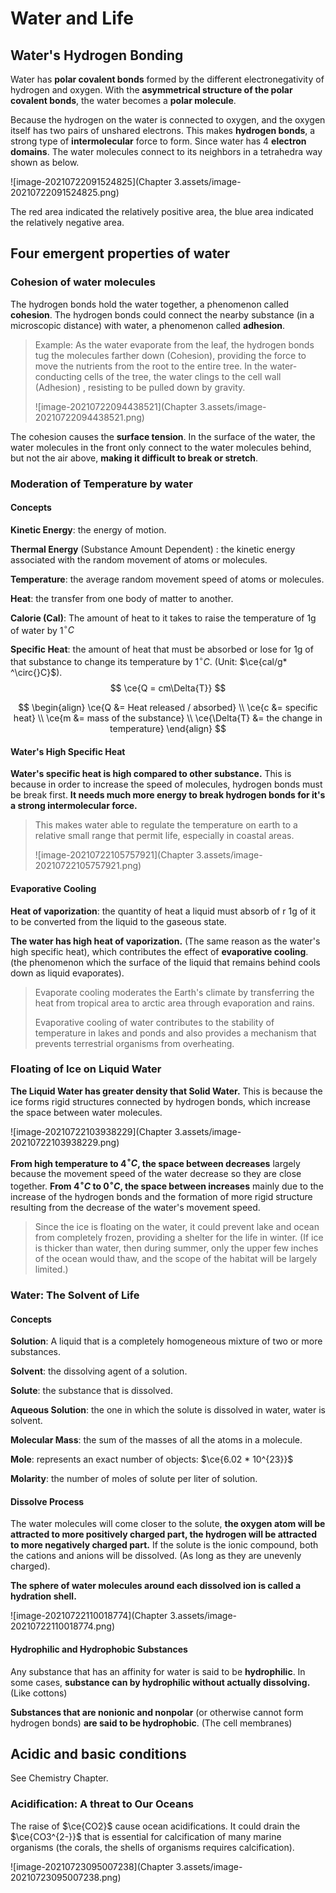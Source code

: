 # 	Water and Life

## Water's Hydrogen Bonding

Water has **polar covalent bonds** formed by the different electronegativity of hydrogen and oxygen. With the **asymmetrical structure of the polar covalent bonds**, the water becomes a **polar molecule**. 

Because the hydrogen on the water is connected to oxygen, and the oxygen itself has two pairs of unshared electrons. This makes **hydrogen bonds**, a strong type of **intermolecular** force to form. Since water has 4 **electron domains**. The water molecules connect to its neighbors in a tetrahedra way shown as below.

![image-20210722091524825](Chapter 3.assets/image-20210722091524825.png)

The red area indicated the relatively positive area, the blue area indicated the relatively negative area. 

## Four emergent properties of water

### Cohesion of water molecules

The hydrogen bonds hold the water together, a phenomenon called **cohesion**. The hydrogen bonds could connect the nearby substance (in a microscopic distance) with water, a phenomenon called **adhesion**. 

>Example: As the water evaporate from the leaf, the hydrogen bonds tug the molecules farther down (Cohesion), providing the force to move the nutrients from the root to the entire tree. In the water-conducting cells of the tree, the water clings to the cell wall (Adhesion) , resisting to be pulled down by gravity.
>
>![image-20210722094438521](Chapter 3.assets/image-20210722094438521.png)

The cohesion causes the **surface tension**. In the surface of the water, the water molecules in the front only connect to the water molecules behind, but not the air above, **making it difficult to break or stretch**.

### Moderation of Temperature by water

#### Concepts

**Kinetic Energy**: the energy of motion.

**Thermal Energy** (Substance Amount Dependent) : the kinetic energy associated with the random movement of atoms or molecules.

**Temperature**: the average random movement speed of atoms or molecules.

**Heat**: the transfer from one body of matter to another.

**Calorie (Cal)**: The amount of heat to it takes to raise the temperature of 1g of water by 1$^\circ{C}$​

**Specific Heat**: the amount of heat that must be absorbed or lose for 1g of that substance to change its temperature by 1$^\circ{C}$​. (Unit: $\ce{cal/g* ^\circ{}C}$​​). 
$$
\ce{Q = cm\Delta{T}}
$$

$$
\begin{align}
\ce{Q &= Heat released / absorbed} \\
\ce{c &= specific heat} \\
\ce{m &= mass of the substance} \\
\ce{\Delta{T} &= the change in temperature}
\end{align}
$$

#### Water's High Specific Heat

**Water's specific heat is high compared to other substance.** This is because in order to increase the speed of molecules, hydrogen bonds must be break first. **It needs much more energy to break hydrogen bonds for it's a strong intermolecular force.**

>This makes water able to regulate the temperature on earth to a relative small range that permit life, especially in coastal areas.
>
>![image-20210722105757921](Chapter 3.assets/image-20210722105757921.png)

#### Evaporative Cooling

**Heat of vaporization**: the quantity of heat a liquid must absorb of r 1g of it to be converted from the liquid to the gaseous state.

**The water has high heat of vaporization.** (The same reason as the water's high specific heat), which contributes the effect of **evaporative cooling**. (the phenomenon which the surface of the liquid that remains behind cools down as liquid evaporates).

>Evaporate cooling moderates the Earth's climate by transferring the heat from tropical area to arctic area through evaporation and rains.
>
>Evaporative cooling of water contributes to the stability of temperature in lakes and ponds and also provides a mechanism that prevents terrestrial organisms from overheating.

### Floating of Ice on Liquid Water

**The Liquid Water has greater density that Solid Water.** This is because the ice forms rigid structures connected by hydrogen bonds, which increase the space between water molecules. 

![image-20210722103938229](Chapter 3.assets/image-20210722103938229.png)

**From high temperature to 4$^\circ{C}$, the space between decreases** largely because the movement speed of the water decrease so they are close together. **From 4$^\circ{C}$ to 0$^\circ{C}$​, the space between increases** mainly due to the increase of the hydrogen bonds and the formation of more rigid structure resulting from the decrease of the water's movement speed.

>Since the ice is floating on the water, it could prevent lake and ocean from completely frozen, providing a shelter for the life in winter. (If ice is thicker than water, then during summer, only the upper few inches of the ocean would thaw, and the scope of the habitat will be largely limited.)

### Water: The Solvent of Life

#### Concepts

**Solution**: A liquid that is a completely homogeneous mixture of two or more substances.

**Solvent**: the dissolving agent of a solution.

**Solute**: the substance that is dissolved.

**Aqueous Solution**: the one in which the solute is dissolved in water, water is solvent.

**Molecular Mass**: the sum of the masses of all the atoms in a molecule.

**Mole**: represents an exact number of objects: $\ce{6.02 * 10^{23}}$​

**Molarity**: the number of moles of solute per liter of solution.

#### Dissolve Process

The water molecules will come closer to the solute, **the oxygen atom will be attracted to more positively charged part, the hydrogen will be attracted to more negatively charged part.** If the solute is the ionic compound, both the cations and anions will be dissolved. (As long as they are unevenly charged).

**The sphere of water molecules around each dissolved ion is called a hydration shell.**

![image-20210722110018774](Chapter 3.assets/image-20210722110018774.png)

#### Hydrophilic and Hydrophobic Substances

Any substance that has an affinity for water is said to be **hydrophilic**. In some cases, **substance can by hydrophilic without actually dissolving.**  (Like cottons)

**Substances that are nonionic and nonpolar** (or otherwise cannot form hydrogen bonds) **are said to be hydrophobic**. (The cell membranes)

## Acidic and basic conditions

See Chemistry Chapter.

### Acidification: A threat to Our Oceans

The raise of $\ce{CO2}$ cause ocean acidifications.  It could drain the $\ce{CO3^{2-}}$ that is essential for calcification of many marine organisms (the corals, the shells of organisms requires calcification).

![image-20210723095007238](Chapter 3.assets/image-20210723095007238.png)

